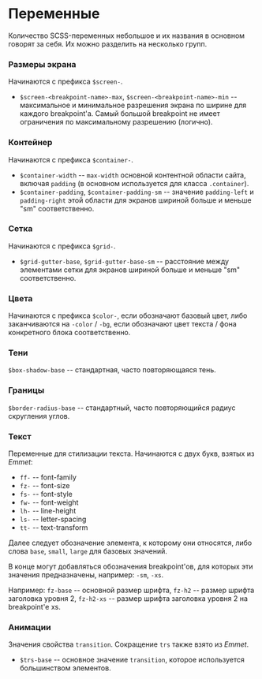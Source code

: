 # Переменные

Количество SCSS-переменных небольшое и их названия в основном говорят за себя. Их можно разделить на несколько групп.

### Размеры экрана

Начинаются с префикса `$screen-`.

* `$screen-<breakpoint-name>-max`, `$screen-<breakpoint-name>-min` -- максимальное и минимальное разрешения экрана по ширине для каждого breakpoint'а. Самый большой breakpoint не имеет ограничения по максимальному разрешению (логично).

### Контейнер

Начинаются с префикса `$container-`.

* `$container-width` -- `max-width` основной контентной области сайта, включая `padding` (в основном используется для класса `.container`).
* `$container-padding`, `$container-padding-sm` -- значение `padding-left` и `padding-right` этой области для экранов шириной больше и меньше "sm" соответственно.

### Сетка

Начинаются с префикса `$grid-`.

* `$grid-gutter-base`, `$grid-gutter-base-sm` -- расстояние между элементами сетки для экранов шириной больше и меньше "sm" соответственно.

### Цвета

Начинаются с префикса `$color-`, если обозначают базовый цвет, либо заканчиваются на `-color` / `-bg`, если обозначают цвет текста / фона конкретного блока соответственно.

### Тени

`$box-shadow-base` -- стандартная, часто повторяющаяся тень.

### Границы

`$border-radius-base` -- стандартный, часто повторяющийся радиус скругления углов.

### Текст

Переменные для стилизации текста. Начинаются с двух букв, взятых из *Emmet*:

* `ff-` -- font-family
* `fz-` -- font-size
* `fs-` -- font-style
* `fw-` -- font-weight
* `lh-` -- line-height
* `ls-` -- letter-spacing
* `tt-` -- text-transform

Далее следует обозначение элемента, к которому они относятся, либо слова `base`, `small`, `large` для базовых значений.

В конце могут добавляться обозначения breakpoint'ов, для которых эти значения предназначены, например: `-sm`, `-xs`.

Например: `fz-base` -- основной размер шрифта, `fz-h2` -- размер шрифта заголовка уровня 2, `fz-h2-xs` -- размер шрифта заголовка уровня 2 на breakpoint'е xs.

### Анимации

Значения свойства `transition`. Сокращение `trs` также взято из *Emmet*.

* `$trs-base` -- основное значение `transition`, которое используется большинством элементов.
